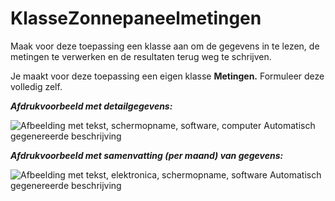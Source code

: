 # KlasseZonnepaneelmetingen

Maak voor deze toepassing een klasse aan om de gegevens
in te lezen, de metingen te verwerken en de resultaten terug weg te
schrijven.

Je maakt voor deze toepassing een eigen klasse **Metingen.** Formuleer
deze volledig zelf.

***Afdrukvoorbeeld met detailgegevens:***

![Afbeelding met tekst, schermopname, software, computer Automatisch
gegenereerde
beschrijving](./media/image1.png)

***Afdrukvoorbeeld met samenvatting (per maand) van gegevens:***

![Afbeelding met tekst, elektronica, schermopname, software Automatisch
gegenereerde
beschrijving](./media/image2.png)
